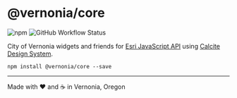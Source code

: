 # @vernonia/core

![npm](https://img.shields.io/npm/v/@vernonia/core?style=flat-square) ![GitHub Workflow Status](https://img.shields.io/github/actions/workflow/status/CityOfVernonia/core/node.js.yml?style=flat-square)

City of Vernonia widgets and friends for [Esri JavaScript API](https://developers.arcgis.com/javascript/latest/) using [Calcite Design System](https://developers.arcgis.com/calcite-design-system/).

```shell
npm install @vernonia/core --save
```

***

Made with :heart: and :coffee: in Vernonia, Oregon
